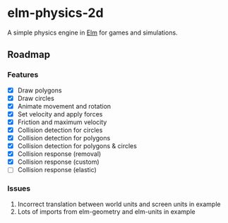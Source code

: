 # elm-physics-2d

A simple physics engine in [Elm](https://elm-lang.org) for games and simulations.

## Roadmap

### Features
- [x] Draw polygons
- [x] Draw circles
- [x] Animate movement and rotation
- [x] Set velocity and apply forces
- [x] Friction and maximum velocity
- [x] Collision detection for circles
- [x] Collision detection for polygons
- [x] Collision detection for polygons & circles
- [x] Collision response (removal)
- [x] Collision response (custom)
- [ ] Collision response (elastic)

### Issues
1. Incorrect translation between world units and screen units in example
1. Lots of imports from elm-geometry and elm-units in example